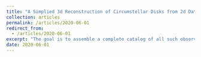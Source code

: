 ```yaml
---
title: "A Simplied 3d Reconstruction of Circumstellar Disks from 2d Data"
collection: articles
permalink: /articles/2020-06-01
redirect_from:
  - /articles/2020-06-01
excerpt: "The goal is to assemble a complete catalog of all such observations that were conducted and published to date. The catalog will be combined with a web interface for easy access and basic statistical analysis. The goal is on the one hand to design an efficient tool for researchers, which can be easily queried, maintained and updated, and on the other hand a visualization experience for a general audience. One possibility that can be explored would be the (simplified) 3d reconstruction of circumstellar disks from 2d data. The written work is currently in preparation. "
date: 2020-06-01
---
```

